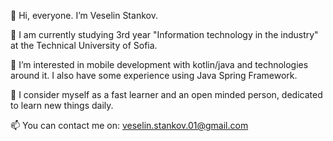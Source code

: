 👋 Hi, everyone. I’m Veselin Stankov. 

🌱 I am currently studying 3rd year "Information technology in the industry" at the Technical University of Sofia.

👀 I’m interested in mobile development with kotlin/java and technologies around it. I also have some experience using Java Spring Framework.

👀 I consider myself as a fast learner and an open minded person, dedicated to learn new things daily.

📫 You can contact me on: veselin.stankov.01@gmail.com
